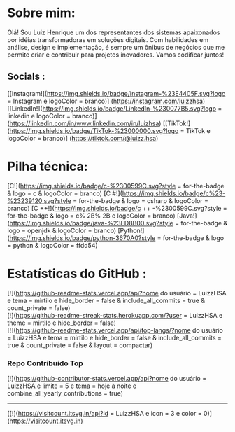 # Sobre mim:
Olá! Sou Luiz Henrique um dos representantes dos sistemas apaixonados por idéias transformadoras em soluções digitais. Com habilidades em análise, design e implementação, é sempre um ônibus de negócios que me permite criar e contribuir para projetos inovadores. Vamos codificar juntos!


## Socials :
[[Instagram!](https://img.shields.io/badge/Instagram-%23E4405F.svg?logo = Instagram e logoColor = branco)] (https://instagram.com/luizzhsa) [[LinkedIn!](https://img.shields.io/badge/LinkedIn-%230077B5.svg?logo = linkedin e logoColor = branco)] (https://linkedin.com/in/www.linkedin.com/in/luizhsa) [[TikTok!](https://img.shields.io/badge/TikTok-%23000000.svg?logo = TikTok e logoColor = branco)] (https://tiktok.com/@luizz.hsa) 

# Pilha técnica:
[C!](https://img.shields.io/badge/c-%2300599C.svg?style = for-the-badge & logo = c & logoColor = branco) [C #!](https://img.shields.io/badge/c%23-%23239120.svg?style = for-the-badge & logo = csharp & logoColor = branco) [C ++!](https://img.shields.io/badge/c ++ -%2300599C.svg?style = for-the-badge & logo = c% 2B% 2B e logoColor = branco) [Java!](https://img.shields.io/badge/java-%23ED8B00.svg?style = for-the-badge & logo = openjdk & logoColor = branco) [Python!](https://img.shields.io/badge/python-3670A0?style = for-the-badge & logo = python & logoColor = ffdd54)
# Estatísticas do GitHub :
[!](https://github-readme-stats.vercel.app/api?nome do usuário = LuizzHSA e tema = mirtilo e hide_border = false & include_all_commits = true & count_private = false)<br/>
[!](https://github-readme-streak-stats.herokuapp.com/?user = LuizzHSA e theme = mirtilo e hide_border = false)<br/>
[!](https://github-readme-stats.vercel.app/api/top-langs/?nome do usuário = LuizzHSA e tema = mirtilo e hide_border = false & include_all_commits = true & count_private = false & layout = compactar)

### Repo Contribuído Top
[!](https://github-contributor-stats.vercel.app/api?nome do usuário = LuizzHSA e limite = 5 e tema = hoje à noite e combine_all_yearly_contributions = true)

---
[[!](https://visitcount.itsvg.in/api?id = LuizzHSA e icon = 3 e color = 0)] (https://visitcount.itsvg.in)

<!-- Proudly created with GPRM ( https://gprm.itsvg.in ) -->
